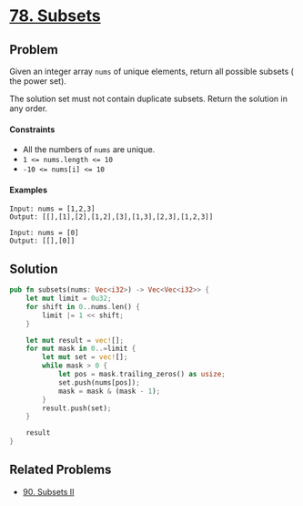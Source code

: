 # [78. Subsets](https://leetcode.com/problems/subsets/)

## Problem

Given an integer array `nums` of unique elements, return all possible subsets (
the power set).

The solution set must not contain duplicate subsets. Return the solution in any
order.

#### Constraints

* All the numbers of `nums` are unique.
* `1 <= nums.length <= 10`
* `-10 <= nums[i] <= 10`

#### Examples

```text
Input: nums = [1,2,3]
Output: [[],[1],[2],[1,2],[3],[1,3],[2,3],[1,2,3]]
```

```text
Input: nums = [0]
Output: [[],[0]]
```

## Solution

```rust
pub fn subsets(nums: Vec<i32>) -> Vec<Vec<i32>> {
    let mut limit = 0u32;
    for shift in 0..nums.len() {
        limit |= 1 << shift;
    }

    let mut result = vec![];
    for mut mask in 0..=limit {
        let mut set = vec![];
        while mask > 0 {
            let pos = mask.trailing_zeros() as usize;
            set.push(nums[pos]);
            mask = mask & (mask - 1);
        }
        result.push(set);
    }

    result
}
```

## Related Problems

* [90. Subsets II](/000%20-%20099/90%20-%20Subsets%20II.md)